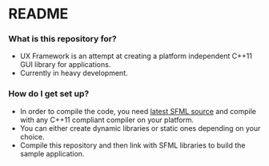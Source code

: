# README #

### What is this repository for? ###

* UX Framework is an attempt at creating a platform independent C++11 GUI library for applications.
* Currently in heavy development.

### How do I get set up? ###

* In order to compile the code, you need [latest SFML source](http://sfml-dev.org/download/sfml/2.3/) and compile with any C++11 compliant compiler on your platform.
* You can either create dynamic libraries or static ones depending on your choice.
* Compile this repository and then link with SFML libraries to build the sample application.